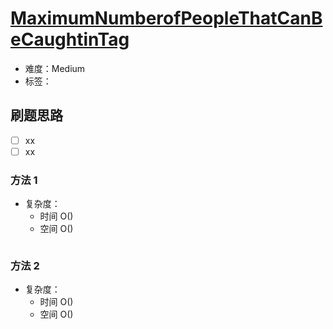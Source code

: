# [MaximumNumberofPeopleThatCanBeCaughtinTag](https://leetcode-cn.com/problems/maximum-number-of-people-that-can-be-caught-in-tag/)

- 难度：Medium
- 标签：

## 刷题思路

- [ ] xx
- [ ] xx

### 方法 1

- 复杂度：
    - 时间 O()
    - 空间 O()

``` js

```

### 方法 2

- 复杂度：
    - 时间 O()
    - 空间 O()

``` js

```
